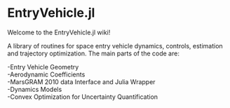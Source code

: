 # EntryVehicle.jl

Welcome to the EntryVehicle.jl wiki!

A library of routines for space entry vehicle dynamics, controls, estimation and trajectory optimization. The main parts of the code are:<br/>

-Entry Vehicle Geometry<br/>
-Aerodynamic Coefficients<br/> 
-MarsGRAM 2010 data Interface and Julia Wrapper<br/>
-Dynamics Models<br/>
-Convex Optimization for Uncertainty Quantification<br/>
